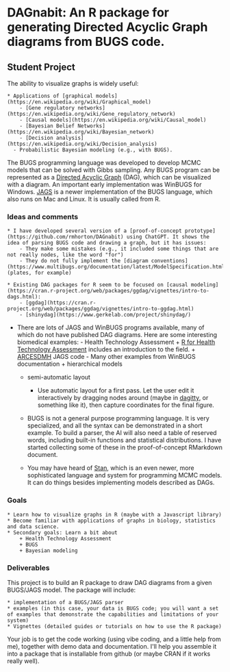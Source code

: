 # DAGnabit: An R package for generating Directed Acyclic Graph diagrams from BUGS code.

## Student Project

The ability to visualize graphs is widely useful:

	* Applications of [graphical models](https://en.wikipedia.org/wiki/Graphical_model)
		- [Gene regulatory networks](https://en.wikipedia.org/wiki/Gene_regulatory_network)
		- [Causal models](https://en.wikipedia.org/wiki/Causal_model)
		- [Bayesian Belief Networks](https://en.wikipedia.org/wiki/Bayesian_network)
		- [Decision analysis](https://en.wikipedia.org/wiki/Decision_analysis)
	  - Probabilistic Bayesian modeling (e.g., with BUGS).
	
The BUGS programming language was developed to develop MCMC models that can be solved with Gibbs sampling.
Any BUGS program can be represented as a [Directed Acyclic Graph](https://en.wikipedia.org/wiki/Directed_acyclic_graph) (DAG), which can be visualized with a diagram.
An important early implementation was WinBUGS for Windows.
[JAGS](https://mcmc-jags.sourceforge.io/) is a newer implementation of the BUGS language, which also runs on Mac and Linux. It is usually called from R.
		
### Ideas and comments

	* I have developed several version of a [proof-of-concept prototype](https://github.com/rmhorton/DAGnabit) using ChatGPT. It shows the idea of parsing BUGS code and drawing a graph, but it has issues:
		- They make some mistakes (e.g., it included some things that are not really nodes, like the word "for")
		- They do not fully implement the [diagram conventions](https://www.multibugs.org/documentation/latest/ModelSpecification.html) (plates, for example)
	
	* Existing DAG packages for R seem to be focused on [causal modeling](https://cran.r-project.org/web/packages/ggdag/vignettes/intro-to-dags.html):
		- [ggdag](https://cran.r-project.org/web/packages/ggdag/vignettes/intro-to-ggdag.html)
		- [shinydag](https://www.gerkelab.com/project/shinydag/)
	
  * There are lots of JAGS and WinBUGS programs available, many of which do not have published DAG diagrams. Here are some interesting biomedical examples:
		- Health Technology Assessment
			+ [R for Health Technology Assessment](https://gianluca.statistica.it/books/online/r-hta/) includes an introduction to the field.
			+ [ARCESDMH](https://github.com/rmhorton/ARCESDMH) JAGS code
		- Many other examples from WinBUGS documentation
			+ hierarchical models
		
	* semi-automatic layout
		- Use automatic layout for a first pass. Let the user edit it interactively by dragging nodes around (maybe in [dagitty](https://www.dagitty.net/dags.html), or something like it), then capture coordinates for the final figure.
		
	* BUGS is not a general purpose programming language. It is very specialized, and all the syntax can be demonstrated in a short example. To build a parser, the AI will also need a table of reserved words, including built-in functions and statistical distributions. I have started collecting some of these in the proof-of-concept RMarkdown document.
	
	* You may have heard of [Stan](https://mc-stan.org/), which is an even newer, more sophisticated language and system for programming MCMC models. It can do things besides implementing models described as DAGs.


### Goals

	* Learn how to visualize graphs in R (maybe with a Javascript library)
	* Become familiar with applications of graphs in biology, statistics and data science.
	* Secondary goals: Learn a bit about 
		+ Health Technology Assessment
		+ BUGS
		+ Bayesian modeling
		
### Deliverables
This project is to build an R package to draw DAG diagrams from a given BUGS/JAGS model. The package will include:

	* implementation of a BUGS/JAGS parser
	* examples (in this case, your data is BUGS code; you will want a set of examples that demonstrate the capabilities and limitations of your system)
	* Vignettes (detailed guides or tutorials on how to use the R package)
	
Your job is to get the code working (using vibe coding, and a little help from me), together with demo data and documentation. I'll help you assemble it into a package that is installable from github (or maybe CRAN if it works really well).
